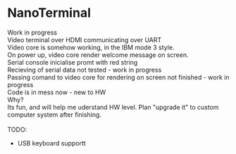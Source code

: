 # NanoTerminal
Work in progress</br>
Video terminal over HDMI communicating over UART</br>
Video core is somehow working, in the IBM mode 3 style.</br>
On power up, video core render welcome message on screen.</br>
Serial console inicialise promt with red string</br>
Recieving of serial data not tested - work in progress</br>
Passing comand to video core for rendering on screen not finished - work in progress</br>
Code is in mess now - new to HW</br>
Why?</br>
Its fun, and will help me uderstand HW level. Plan "upgrade it" to custom computer system after finishing.</br></br>
TODO:
<ul>
<li>USB keyboard supportt</li>
</ul>
</br>
